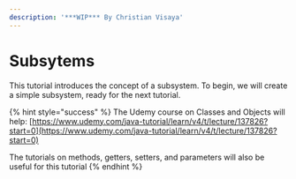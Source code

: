 ```yaml
---
description: '***WIP*** By Christian Visaya'
---
```


# Subsytems

This tutorial introduces the concept of a subsystem. To begin, we will create a simple subsystem, ready for the next tutorial.

{% hint style="success" %}
The Udemy course on Classes and Objects will help: [https://www.udemy.com/java-tutorial/learn/v4/t/lecture/137826?start=0](https://www.udemy.com/java-tutorial/learn/v4/t/lecture/137826?start=0)

The tutorials on methods, getters, setters, and parameters will also be useful for this tutorial
{% endhint %}



